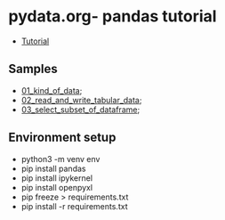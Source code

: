 # pydata.org- pandas tutorial

- [Tutorial](https://pandas.pydata.org/docs/getting_started/intro_tutorials)

## Samples

- [01_kind_of_data](01_kind_of_data.ipynb);
- [02_read_and_write_tabular_data](02_read_and_write_tabular_data.ipynb);
- [03_select_subset_of_dataframe](03_select_subset_of_dataframe.ipynb);

## Environment setup

- python3 -m venv env
- pip install pandas
- pip install ipykernel
- pip install openpyxl
- pip freeze > requirements.txt
- pip install -r requirements.txt